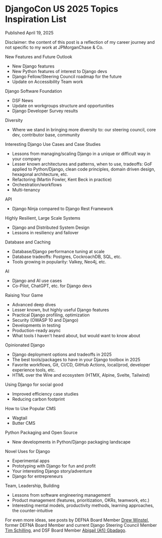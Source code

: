 # DjangoCon US 2025 Topics Inspiration List

Published April 19, 2025

Disclaimer: the content of this post is a reflection of my career journey and not specific to my work at JPMorganChase & Co.

New Features and Future Outlook
* New Django features
* New Python features of interest to Django devs
* Django Fellow/Steering Council roadmap for the future
* Update on Accessibility Team work

Django Software Foundation
* DSF News
* Update on workgroups structure and opportunities
* Django Developer Survey results

Diversity
* Where we stand in bringing more diversity to: our steering council, core dev, contributor base, community

Interesting Django Use Cases and Case Studies
* Lessons from managing/scaling Django in a unique or difficult way in your company
* Lesser known architectures and patterns, when to use, tradeoffs: GoF applied to Python/Django, clean code principles, domain driven design, hexagonal architecture, etc. 
* Refactoring (Martin Fowler, Kent Beck in practice)
* Orchestration/workflows
* Multi-tenancy

API
* Django Ninja compared to Django Rest Framework

Highly Resilient, Large Scale Systems
* Django and Distributed System Design
* Lessons in resiliency and failover

Database and Caching
* Database/Django performance tuning at scale
* Database tradeoffs: Postgres, CockroachDB, SQL, etc.
* Tools growing in popularity: Valkey, Neo4j, etc.

AI
* Django and AI use cases
* Co-Pilot, ChatGPT, etc. for Django devs 

Raising Your Game
* Advanced deep dives
* Lesser known, but highly useful Django features
* Practical Django profiling, optimization
* Security (OWASP 10 and Django)
* Developments in testing
* Production-ready async
* What tools I haven't heard about, but would want to know about

Opinionated Django
* Django deployment options and tradeoffs in 2025
* The best tools/packages to have in your Django toolbox in 2025
* Favorite workflows, Git, CI/CD, GitHub Actions, local/prod, developer experience tools, etc.
* HTML over the Wire and ecosystem (HTMX, Alpine, Svelte, Tailwind)

Using Django for social good
* Improved efficiency case studies
* Reducing carbon footprint

How to Use Popular CMS
* Wagtail
* Butter CMS

Python Packaging and Open Source
* New developments in Python/Django packaging landscape

Novel Uses for Django
* Experimental apps
* Prototyping with Django for fun and profit
* Your interesting Django story/adventure
* Django for entrepreneurs

Team, Leadership, Building
* Lessons from software engineering management
* Product management (features, prioritization, OKRs, teamwork, etc.)
* Interesting mental models, productivity methods, learning approaches, the counter-intuitive
 
For even more ideas, see posts by DEFNA Board Member [Drew Winstel](https://winstel.dev/2025/02/12/talk-ideas-for-dcus-25/), former DEFNA Board Member and current Django Steering Council Member [Tim Schilling](https://www.better-simple.com/django/2025/04/02/talks-i-want-to-see-at-djangocon-us-2025/), and DSF Board Member [Abigail (Afi) Gbadago](https://www.linkedin.com/pulse/djangocon-us-2025-talks-we-would-love-hear-abigail-afi-gbadago-vcbhf/).
